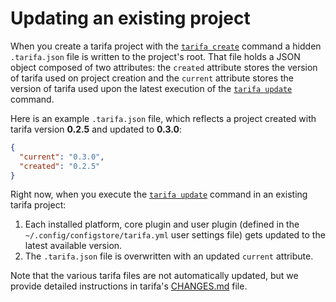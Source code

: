 # Updating an existing project

When you create a tarifa project with the [`tarifa create`](../usage/create.md) command a hidden `.tarifa.json` file is written to the project's root. That file holds a JSON object composed of two attributes: the `created` attribute stores the version of tarifa used on project creation and the `current` attribute stores the version of tarifa used upon the latest execution of the [`tarifa update`](../usage/update.md) command.

Here is an example `.tarifa.json` file, which reflects a project created with tarifa version **0.2.5** and updated to **0.3.0**:

```json
{
  "current": "0.3.0",
  "created": "0.2.5"
}
```

Right now, when you execute the [`tarifa update`](../usage/update.md) command in an existing tarifa project:

1. Each installed platform, core plugin and user plugin (defined in the `~/.config/configstore/tarifa.yml` user settings file) gets updated to the latest available version.
2. The `.tarifa.json` file is overwritten with an updated `current` attribute.

Note that the various tarifa files are not automatically updated, but we provide detailed instructions in tarifa's [CHANGES.md](https://github.com/TarifaTools/tarifa/blob/master/CHANGES.md#040-12182014) file.
